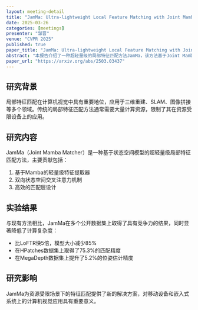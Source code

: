 ```yaml
---
layout: meeting-detail
title: "JamMa: Ultra-lightweight Local Feature Matching with Joint Mamba"
date: 2025-03-26
categories: [meetings]
presenter: "邹晋"
venue: "CVPR 2025"
published: true
paper_title: "JamMa: Ultra-lightweight Local Feature Matching with Joint Mamba"
abstract: "本报告介绍了一种超轻量级的局部特征匹配方法JamMa，该方法基于Joint Mamba架构，在计算效率和匹配精度之间取得了极佳的平衡。"
paper_url: "https://arxiv.org/abs/2503.03437"
---
```


## 研究背景

局部特征匹配在计算机视觉中具有重要地位，应用于三维重建、SLAM、图像拼接等多个领域。传统的局部特征匹配方法通常需要大量计算资源，限制了其在资源受限设备上的应用。

## 研究内容

JamMa（Joint Mamba Matcher）是一种基于状态空间模型的超轻量级局部特征匹配方法，主要贡献包括：

1. 基于Mamba的轻量级特征提取器
2. 双向状态空间交叉注意力机制
3. 高效的匹配层设计

## 实验结果

与现有方法相比，JamMa在多个公开数据集上取得了具有竞争力的结果，同时显著降低了计算复杂度：

- 比LoFTR快5倍，模型大小减少85%
- 在HPatches数据集上取得了75.3%的匹配精度
- 在MegaDepth数据集上提升了5.2%的位姿估计精度

## 研究影响

JamMa为资源受限场景下的特征匹配提供了新的解决方案，对移动设备和嵌入式系统上的计算机视觉应用具有重要意义。
